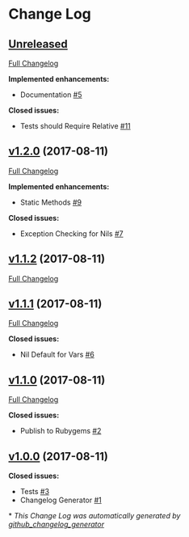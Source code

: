 # Change Log

## [Unreleased](https://github.com/karagenit/github-graphql/tree/HEAD)

[Full Changelog](https://github.com/karagenit/github-graphql/compare/v1.2.0...HEAD)

**Implemented enhancements:**

- Documentation [\#5](https://github.com/karagenit/github-graphql/issues/5)

**Closed issues:**

- Tests should Require Relative [\#11](https://github.com/karagenit/github-graphql/issues/11)

## [v1.2.0](https://github.com/karagenit/github-graphql/tree/v1.2.0) (2017-08-11)
[Full Changelog](https://github.com/karagenit/github-graphql/compare/v1.1.2...v1.2.0)

**Implemented enhancements:**

- Static Methods [\#9](https://github.com/karagenit/github-graphql/issues/9)

**Closed issues:**

- Exception Checking for Nils [\#7](https://github.com/karagenit/github-graphql/issues/7)

## [v1.1.2](https://github.com/karagenit/github-graphql/tree/v1.1.2) (2017-08-11)
[Full Changelog](https://github.com/karagenit/github-graphql/compare/v1.1.1...v1.1.2)

## [v1.1.1](https://github.com/karagenit/github-graphql/tree/v1.1.1) (2017-08-11)
[Full Changelog](https://github.com/karagenit/github-graphql/compare/v1.1.0...v1.1.1)

**Closed issues:**

- Nil Default for Vars [\#6](https://github.com/karagenit/github-graphql/issues/6)

## [v1.1.0](https://github.com/karagenit/github-graphql/tree/v1.1.0) (2017-08-11)
[Full Changelog](https://github.com/karagenit/github-graphql/compare/v1.0.0...v1.1.0)

**Closed issues:**

- Publish to Rubygems [\#2](https://github.com/karagenit/github-graphql/issues/2)

## [v1.0.0](https://github.com/karagenit/github-graphql/tree/v1.0.0) (2017-08-11)
**Closed issues:**

- Tests [\#3](https://github.com/karagenit/github-graphql/issues/3)
- Changelog Generator [\#1](https://github.com/karagenit/github-graphql/issues/1)



\* *This Change Log was automatically generated by [github_changelog_generator](https://github.com/skywinder/Github-Changelog-Generator)*